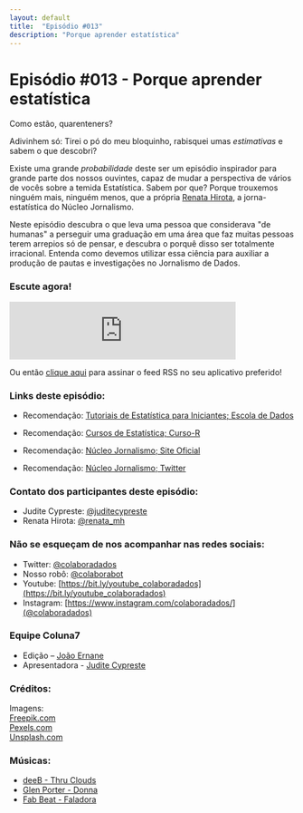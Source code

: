 ```yaml
---
layout: default
title:  "Episódio #013"
description: "Porque aprender estatística"
---
```


# Episódio #013 - Porque aprender estatística

Como estão, quarenteners?

Adivinhem só: Tirei o pó do meu bloquinho, rabisquei umas *estimativas* e sabem o que descobri?

Existe uma grande *probabilidade* deste ser um episódio inspirador para grande parte dos nossos ouvintes, capaz de mudar a perspectiva de vários de vocês sobre a temida Estatística. Sabem por que? Porque trouxemos ninguém mais, ninguém menos, que a própria [Renata Hirota](https://twitter.com/renata_mh/), a jorna-estatística do Núcleo Jornalismo. 

Neste episódio descubra o que leva uma pessoa que considerava "de humanas" a perseguir uma graduação em uma área que faz muitas pessoas terem arrepios só de pensar, e descubra o porquê disso ser totalmente irracional. Entenda como devemos utilizar essa ciência para auxiliar a produção de pautas e investigações no Jornalismo de Dados.

### Escute agora!

<iframe src="https://anchor.fm/coluna7/embed/episodes/Episdio-012---Interrogando-Dados-ebaptu" height="102px" width="400px" frameborder="0" scrolling="no"></iframe>

Ou então [clique aqui](https://anchor.fm/s/951cc10/podcast/rss) para assinar o feed RSS no seu aplicativo preferido!

### Links deste episódio:

- Recomendação: [Tutoriais de Estatística para Iniciantes; Escola de Dados](https://escoladedados.org)

- Recomendação: [Cursos de Estatística; Curso-R](https://www.curso-r.com/cursos/)

- Recomendação: [Núcleo Jornalismo; Site Oficial](https://nucleo.jor.br/)

- Recomendação: [Núcleo Jornalismo; Twitter](https://twitter.com/nucleojor)

### Contato dos participantes deste episódio:

- Judite Cypreste: [@juditecypreste](https://www.twitter.com/juditecypreste)
- Renata Hirota: [@renata_mh](https://twitter.com/renata_mh/)

### Não se esqueçam de nos acompanhar nas redes sociais:

- Twitter: [@colaboradados](https://twitter.com/colaboradados)
- Nosso robô: [@colaborabot](https://twitter.com/colabora_bot)
- Youtube: [https://bit.ly/youtube_colaboradados](https://bit.ly/youtube_colaboradados)
- Instagram: [https://www.instagram.com/colaboradados/](@colaboradados)

### Equipe Coluna7

- Edição – [João Ernane](https://twitter.com/o_jovemadulto)
- Apresentadora - [Judite Cypreste](https://twitter.com/juditecypreste)

### Créditos:

Imagens:  
[Freepik.com](https://www.freepik.com/)  
[Pexels.com](https://www.pexels.com)  
[Unsplash.com](https://unsplash.com)

### Músicas:

- [deeB - Thru Clouds](https://soundcloud.com/dustedwax/deeb-thru-clouds)
- [Glen Porter - Donna](https://soundcloud.com/beautiful-nightmares/glen-porter-donna)
- [Fab Beat - Faladora](https://soundcloud.com/fab-beat-official/fab-beat-faladora)
